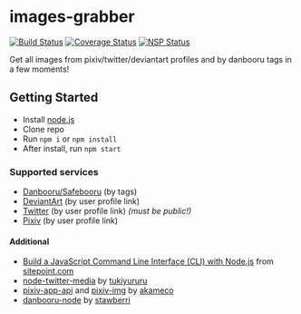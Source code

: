 # images-grabber
[![Build Status](https://travis-ci.org/Antosik/images-grabber.svg?branch=master)](https://travis-ci.org/Antosik/images-grabber)
[![Coverage Status](https://coveralls.io/repos/github/Antosik/images-grabber/badge.svg)](https://coveralls.io/github/Antosik/images-grabber)
[![NSP Status](https://nodesecurity.io/orgs/antosik/projects/a71a0a22-f08d-4882-a708-727f91d20886/badge)](https://nodesecurity.io/orgs/antosik/projects/a71a0a22-f08d-4882-a708-727f91d20886)

Get all images from pixiv/twitter/deviantart profiles and by danbooru tags in a few moments!

## Getting Started

* Install [node.js](https://nodejs.org/en/)
* Clone repo
* Run `npm i` or `npm install`
* After install, run `npm start`

### Supported services

* [Danbooru/Safebooru](https://safebooru.donmai.us/) (by tags)
* [DeviantArt](http://www.deviantart.com/) (by user profile link)
* [Twitter](https://twitter.com/) (by user profile link) _(must be public!)_
* [Pixiv](https://www.pixiv.net/) (by user profile link)

#### Additional
* [Build a JavaScript Command Line Interface (CLI) with Node.js](https://www.sitepoint.com/javascript-command-line-interface-cli-node-js/) from [sitepoint.com](https://www.sitepoint.com)
* [node-twitter-media](https://github.com/tukiyururu/node-twitter-media) by [tukiyururu](https://github.com/tukiyururu)
* [pixiv-app-api](https://github.com/akameco/pixiv-app-api) and [pixiv-img](https://github.com/akameco/pixiv-img) by [akameco](https://github.com/akameco)
* [danbooru-node](https://github.com/stawberri/danbooru-node) by [stawberri](https://github.com/stawberri)
